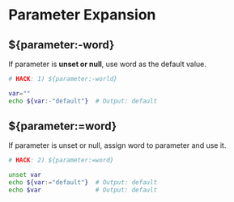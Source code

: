 # Parameter Expansion

## ${parameter:-word}

If parameter is **unset or null**, use word as the default value.

```bash
# HACK: 1) ${parameter:-world}

var=""
echo ${var:-"default"}  # Output: default
```

## ${parameter:=word}

If parameter is unset or null, assign word to parameter and use it.

```bash
# HACK: 2) ${parameter:=word}

unset var
echo ${var:="default"}  # Output: default
echo $var               # Output: default
```
